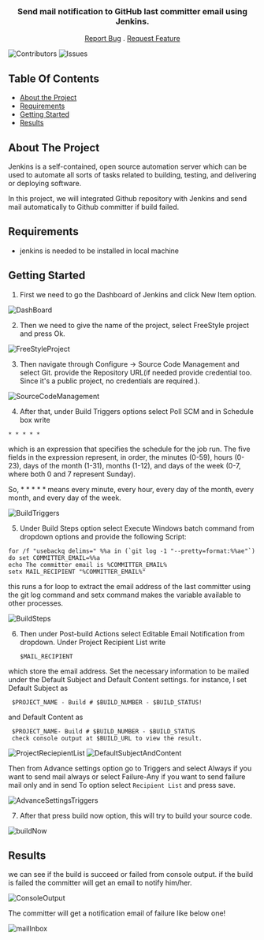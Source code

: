 
<br/>
<p align="center">
  <h3 align="center">Send mail notification to GitHub last committer email using Jenkins.</h3>

  <p align="center">
    <a href="https://github.com/ShaanCoding/ReadME-Generator/issues">Report Bug</a>
    .
    <a href="https://github.com/ShaanCoding/ReadME-Generator/issues">Request Feature</a>
  </p>
</p>

![Contributors](https://img.shields.io/github/contributors/ShaanCoding/ReadME-Generator?color=dark-green) ![Issues](https://img.shields.io/github/issues/ShaanCoding/ReadME-Generator) 

## Table Of Contents

* [About the Project](#about-the-project)
* [Requirements](#requirements)
* [Getting Started](#getting-started)
* [Results](#results)


## About The Project

Jenkins is a self-contained, open source automation server which can be used to automate all sorts of tasks related to building, testing, and delivering or deploying software.

In this project, we will integrated Github repository with Jenkins and send mail automatically to Github committer if build failed.

## Requirements

* jenkins is needed to be installed in local machine

## Getting Started

1.  First we need to go the Dashboard of Jenkins and click New Item option.

![DashBoard](https://github.com/Mirazul62/Jenkins-GitHub-Integration-Send-Mail-Notification-to-Last-Committer-Email/assets/39739233/94acc698-315f-4bea-855d-5c9a9cc19286)

2.  Then we need to give the name of the project, select FreeStyle project and press Ok.

![FreeStyleProject](https://github.com/Mirazul62/Jenkins-GitHub-Integration-Send-Mail-Notification-to-Last-Committer-Email/assets/39739233/1a84d7ad-f485-4868-83ee-36c1a1ac3771)

3.  Then navigate through Configure -> Source Code Management and select Git.
provide the Repository URL(if needed provide credential too. Since it's a public project, no credentials are required.).

![SourceCodeManagement](https://github.com/Mirazul62/Jenkins-GitHub-Integration-Send-Mail-Notification-to-Last-Committer-Email/assets/39739233/7f5ce0c7-4883-4b18-9428-214b46f6d602)

4.  After that, under Build Triggers options select Poll SCM and in Schedule box write
   ```
   * * * * * 
   ```
which is an expression that specifies the schedule for the job run. 
The five fields in the expression represent, in order, the minutes (0-59), hours (0-23), days of the month (1-31), months (1-12), and days of the week (0-7, where both 0 and 7 represent Sunday).

So, * * * * * means every minute, every hour, every day of the month, every month, and every day of the week.

![BuildTriggers](https://github.com/Mirazul62/Jenkins-GitHub-Integration-Send-Mail-Notification-to-Last-Committer-Email/assets/39739233/9d3a0817-6004-4398-9a01-a21ffeba4150)

5. Under Build Steps option select Execute Windows batch command
from dropdown options and provide the following Script:
```
for /f "usebackq delims=" %%a in (`git log -1 "--pretty=format:%%ae"`) do set COMMITTER_EMAIL=%%a
echo The committer email is %COMMITTER_EMAIL%
setx MAIL_RECIPIENT "%COMMITTER_EMAIL%"
```

this runs a for loop to extract the email address of the last committer using the git log command and setx command makes the variable available to other processes.

![BuildSteps](https://github.com/Mirazul62/Jenkins-GitHub-Integration-Send-Mail-Notification-to-Last-Committer-Email/assets/39739233/c3265f4e-afa2-4f54-9c6d-f00eb1be4a67)

6. Then under Post-build Actions select Editable Email Notification from dropdown. Under Project Recipient List write 
    
    ```
    $MAIL_RECIPIENT
    ```
 which store the email address. Set the necessary information to be mailed under the Default Subject and Default Content settings.
 for instance, I set Default Subject as
 ```
  $PROJECT_NAME - Build # $BUILD_NUMBER - $BUILD_STATUS!
 ```
 and Default Content as
 ```
  $PROJECT_NAME- Build # $BUILD_NUMBER - $BUILD_STATUS
  check console output at $BUILD_URL to view the result.
 ```

![ProjectReciepientList](https://github.com/Mirazul62/Jenkins-GitHub-Integration-Send-Mail-Notification-to-Last-Committer-Email/assets/39739233/02cd0727-8082-48a0-af65-6bb4a726c8c0)
![DefaultSubjectAndContent](https://github.com/Mirazul62/Jenkins-GitHub-Integration-Send-Mail-Notification-to-Last-Committer-Email/assets/39739233/e9738bd8-5afe-4ac1-82fe-5189fed97b95)

Then from Advance settings option go to Triggers and select Always if you want to send mail always or select Failure-Any if you want to send failure mail only and in send To option select `Recipient List` and press save.

![AdvanceSettingsTriggers](https://github.com/Mirazul62/Jenkins-GitHub-Integration-Send-Mail-Notification-to-Last-Committer-Email/assets/39739233/b613d790-52ff-49e3-8696-6f5a2b818b23)

7.  After that press build now option, this will try to build your source code. 

![buildNow](https://github.com/Mirazul62/Jenkins-GitHub-Integration-Send-Mail-Notification-to-Last-Committer-Email/assets/39739233/ce4fb006-ede2-49a1-9a6e-697241c82681)
## Results

we can see if the build is succeed or failed from console output. if the build is failed the committer will get an email to notify him/her.

![ConsoleOutput](https://github.com/Mirazul62/Jenkins-GitHub-Integration-Send-Mail-Notification-to-Last-Committer-Email/assets/39739233/310b8ff2-baed-4346-9650-d99241435e85)

The committer will get a notification email of failure like below one!

![mailInbox](https://github.com/Mirazul62/Jenkins-GitHub-Integration-Send-Mail-Notification-to-Last-Committer-Email/assets/39739233/71c7fe7e-b344-49da-8f83-ab8bad7c5f43)


